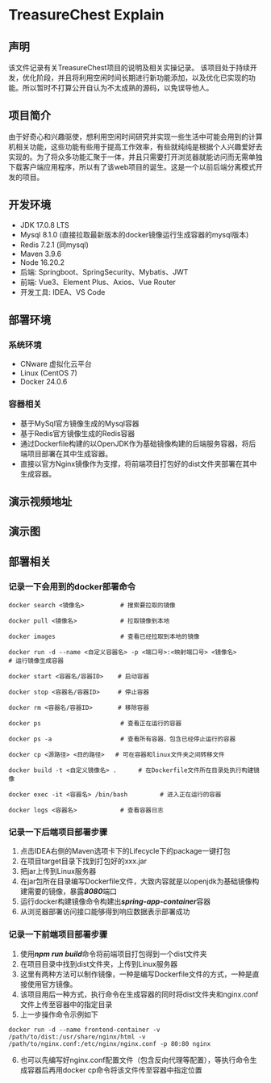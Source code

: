 # TreasureChest Explain
## 声明
该文件记录有关TreasureChest项目的说明及相关实操记录。
该项目处于持续开发，优化阶段，并且将利用空闲时间长期进行新功能添加，以及优化已实现的功能。所以暂时不打算公开自认为不太成熟的源码，以免误导他人。
## 项目简介
由于好奇心和兴趣驱使，想利用空闲时间研究并实现一些生活中可能会用到的计算机相关功能，这些功能有些用于提高工作效率，有些就纯纯是根据个人兴趣爱好去实现的。为了将众多功能汇聚于一体，并且只需要打开浏览器就能访问而无需单独下载客户端应用程序，所以有了该web项目的诞生。这是一个以前后端分离模式开发的项目。
## 开发环境
- JDK 17.0.8 LTS
- Mysql 8.1.0 (直接拉取最新版本的docker镜像运行生成容器的mysql版本)
- Redis 7.2.1 (同mysql)
- Maven 3.9.6
- Node 16.20.2
- 后端: Springboot、SpringSecurity、Mybatis、JWT
- 前端: Vue3、Element Plus、Axios、Vue Router
- 开发工具: IDEA、VS Code
## 部署环境
### 系统环境
- CNware 虚拟化云平台
- Linux (CentOS 7)
- Docker 24.0.6
### 容器相关
- 基于MySql官方镜像生成的Mysql容器
- 基于Redis官方镜像生成的Redis容器
- 通过Dockerfile构建的以OpenJDK作为基础镜像构建的后端服务容器，将后端项目部署在其中生成容器。
- 直接以官方Nginx镜像作为支撑，将前端项目打包好的dist文件夹部署在其中生成容器。
## 演示视频地址

## 演示图
## 部署相关
### 记录一下会用到的docker部署命令
``` shell
docker search <镜像名>          # 搜索要拉取的镜像

docker pull <镜像名>            # 拉取镜像到本地

docker images                  # 查看已经拉取到本地的镜像

docker run -d --name <自定义容器名> -p <端口号>:<映射端口号> <镜像名>            # 运行镜像生成容器

docker start <容器名/容器ID>    # 启动容器

docker stop <容器名/容器ID>     # 停止容器

docker rm <容器名/容器ID>       # 移除容器

docker ps                      # 查看正在运行的容器

docker ps -a                   # 查看所有容器，包含已经停止运行的容器

docker cp <源路径> <目的路径>   # 可在容器和linux文件夹之间转移文件

docker build -t <自定义镜像名> .      # 在Dockerfile文件所在目录处执行构建镜像

docker exec -it <容器名> /bin/bash         # 进入正在运行的容器

docker logs <容器名>            # 查看容器日志
```
### 记录一下后端项目部署步骤
1. 点击IDEA右侧的Maven选项卡下的Lifecycle下的package一键打包
2. 在项目target目录下找到打包好的xxx.jar
3. 把jar上传到Linux服务器
4. 在jar包所在目录编写Dockerfile文件，大致内容就是以openjdk为基础镜像构建需要的镜像，暴露***8080***端口
5. 运行docker构建镜像命令构建出***spring-app-container***容器
6. 从浏览器部署访问接口能够得到响应数据表示部署成功
### 记录一下前端项目部署步骤
1. 使用***npm run build***命令将前端项目打包得到一个dist文件夹
2. 在项目目录中找到dist文件夹，上传到Linux服务器
3. 这里有两种方法可以制作镜像，一种是编写Dockerfile文件的方式，一种是直接使用官方镜像。
4. 该项目用后一种方式，执行命令在生成容器的同时将dist文件夹和nginx.conf文件上传至容器中的指定目录
5. 上一步操作命令示例如下
```
docker run -d --name frontend-container -v /path/to/dist:/usr/share/nginx/html -v /path/to/nginx.conf:/etc/nginx/nginx.conf -p 80:80 nginx
```
6. 也可以先编写好nginx.conf配置文件（包含反向代理等配置），等执行命令生成容器后再用docker cp命令将该文件传至容器中指定位置
